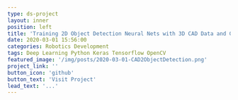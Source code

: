 ```yaml
---
type: ds-project
layout: inner
position: left
title: 'Training 2D Object Detection Neural Nets with 3D CAD Data and GANs'
date: 2020-03-01 15:56:00
categories: Robotics Development
tags: Deep Learning Python Keras Tensorflow OpenCV 
featured_image: '/img/posts/2020-03-01-CAD2ObjectDetection.png'
project_link: ''
button_icon: 'github'
button_text: 'Visit Project'
lead_text: '...'
---
```

